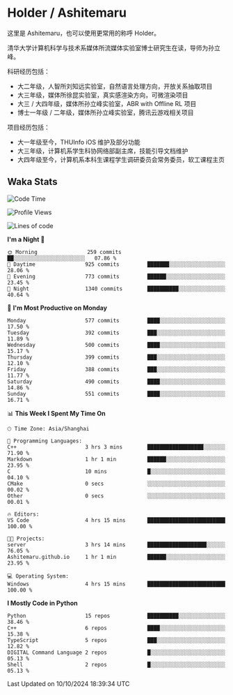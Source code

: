 # Holder / Ashitemaru

这里是 Ashitemaru，也可以使用更常用的称呼 Holder。

清华大学计算机科学与技术系媒体所流媒体实验室博士研究生在读，导师为孙立峰。

科研经历包括：

- 大二年级，人智所刘知远实验室，自然语言处理方向，开放关系抽取项目
- 大三年级，媒体所徐昆实验室，真实感渲染方向，可微渲染项目
- 大三 / 大四年级，媒体所孙立峰实验室，ABR with Offline RL 项目
- 博士一年级 / 二年级，媒体所孙立峰实验室，腾讯云游戏相关项目

项目经历包括：

- 大一年级至今，THUInfo iOS 维护及部分功能
- 大三年级，计算机系学生科协网络部副主席，技能引导文档维护
- 大四年级至今，计算机系本科生课程学生调研委员会常务委员，软工课程主页

## Waka Stats

<!--START_SECTION:waka-->
![Code Time](http://img.shields.io/badge/Code%20Time-1%2C053%20hrs%2055%20mins-blue)

![Profile Views](http://img.shields.io/badge/Profile%20Views-4-blue)

![Lines of code](https://img.shields.io/badge/From%20Hello%20World%20I%27ve%20Written-2.9%20million%20lines%20of%20code-blue)

**I'm a Night 🦉** 

```text
🌞 Morning                259 commits         ██░░░░░░░░░░░░░░░░░░░░░░░   07.86 % 
🌆 Daytime                925 commits         ███████░░░░░░░░░░░░░░░░░░   28.06 % 
🌃 Evening                773 commits         ██████░░░░░░░░░░░░░░░░░░░   23.45 % 
🌙 Night                  1340 commits        ██████████░░░░░░░░░░░░░░░   40.64 % 
```
📅 **I'm Most Productive on Monday** 

```text
Monday                   577 commits         ████░░░░░░░░░░░░░░░░░░░░░   17.50 % 
Tuesday                  392 commits         ███░░░░░░░░░░░░░░░░░░░░░░   11.89 % 
Wednesday                500 commits         ████░░░░░░░░░░░░░░░░░░░░░   15.17 % 
Thursday                 399 commits         ███░░░░░░░░░░░░░░░░░░░░░░   12.10 % 
Friday                   388 commits         ███░░░░░░░░░░░░░░░░░░░░░░   11.77 % 
Saturday                 490 commits         ████░░░░░░░░░░░░░░░░░░░░░   14.86 % 
Sunday                   551 commits         ████░░░░░░░░░░░░░░░░░░░░░   16.71 % 
```


📊 **This Week I Spent My Time On** 

```text
🕑︎ Time Zone: Asia/Shanghai

💬 Programming Languages: 
C++                      3 hrs 3 mins        ██████████████████░░░░░░░   71.90 % 
Markdown                 1 hr 1 min          ██████░░░░░░░░░░░░░░░░░░░   23.95 % 
C                        10 mins             █░░░░░░░░░░░░░░░░░░░░░░░░   04.10 % 
CMake                    0 secs              ░░░░░░░░░░░░░░░░░░░░░░░░░   00.02 % 
Other                    0 secs              ░░░░░░░░░░░░░░░░░░░░░░░░░   00.01 % 

🔥 Editors: 
VS Code                  4 hrs 15 mins       █████████████████████████   100.00 % 

🐱‍💻 Projects: 
server                   3 hrs 14 mins       ███████████████████░░░░░░   76.05 % 
Ashitemaru.github.io     1 hr 1 min          ██████░░░░░░░░░░░░░░░░░░░   23.95 % 

💻 Operating System: 
Windows                  4 hrs 15 mins       █████████████████████████   100.00 % 
```

**I Mostly Code in Python** 

```text
Python                   15 repos            ██████████░░░░░░░░░░░░░░░   38.46 % 
C++                      6 repos             ████░░░░░░░░░░░░░░░░░░░░░   15.38 % 
TypeScript               5 repos             ███░░░░░░░░░░░░░░░░░░░░░░   12.82 % 
DIGITAL Command Language 2 repos             █░░░░░░░░░░░░░░░░░░░░░░░░   05.13 % 
Shell                    2 repos             █░░░░░░░░░░░░░░░░░░░░░░░░   05.13 % 
```




 Last Updated on 10/10/2024 18:39:34 UTC
<!--END_SECTION:waka-->

<!--
**Ashitemaru/Ashitemaru** is a ✨ _special_ ✨ repository because its `README.md` (this file) appears on your GitHub profile.

Here are some ideas to get you started:

- 🔭 I’m currently working on ...
- 🌱 I’m currently learning ...
- 👯 I’m looking to collaborate on ...
- 🤔 I’m looking for help with ...
- 💬 Ask me about ...
- 📫 How to reach me: ...
- 😄 Pronouns: ...
- ⚡ Fun fact: ...
-->
